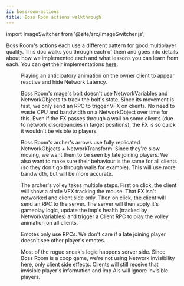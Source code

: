 ```yaml
---
id: bossroom-actions
title: Boss Room actions walkthrough
---
```

import ImageSwitcher from '@site/src/ImageSwitcher.js';

Boss Room's actions each use a different pattern for good multiplayer quality. This doc walks you through each of them and goes into details about how we implemented each and what lessons you can learn from each. You can get their implementations [here](https://github.com/Unity-Technologies/com.unity.multiplayer.samples.coop/tree/v2.1.0/Assets/Scripts/Gameplay/Action).

<figure>
<ImageSwitcher
lightImageSrc="/sequence_diagrams/BossRoomExamples/HidingLatency_AnimationAnticipation.png?text=LightMode"
darkImageSrc="/sequence_diagrams/BossRoomExamples/HidingLatency_AnimationAnticipation_Dark.png?text=DarkMode"/>
<figcaption>Playing an anticipatory animation on the owner client to appear reactive and hide Network Latency.</figcaption>
</figure>

<!-- TODO add movement video -->

<figure>
<ImageSwitcher
lightImageSrc="/sequence_diagrams/BossRoomExamples/RPCFlowExample_MageMagicBolt.png?text=LightMode"
darkImageSrc="/sequence_diagrams/BossRoomExamples/RPCFlowExample_MageMagicBolt_Dark.png?text=DarkMode"/>
<figcaption>Boss Room's mage's bolt doesn't use NetworkVariables and NetworkObjects to track the bolt's state. Since its movement is fast, we only send an RPC to trigger VFX on clients. No need to waste CPU and bandwidth on a NetworkObject over time for this. Even if the FX passes through a wall on some clients (due to network discrepancies in target positions), the FX is so quick it wouldn't be visible to players.</figcaption>
</figure>

<figure>
<ImageSwitcher
lightImageSrc="/sequence_diagrams/BossRoomExamples/RPCFlowExample_ArcherRangedShot.png?text=LightMode"
darkImageSrc="/sequence_diagrams/BossRoomExamples/RPCFlowExample_ArcherRangedShot_Dark.png?text=DarkMode"/>
<figcaption>Boss Room's archer's arrows use fully replicated NetworkObjects + NetworkTransform. Since they're slow moving, we want them to be seen by late joining players. We also want to make sure their behaviour is the same for all clients (so they don't go through walls for example). This will use more bandwidth, but will be more accurate.</figcaption>
</figure>
<figure>
<ImageSwitcher
lightImageSrc="/sequence_diagrams/BossRoomExamples/RPCFlowExample_ArcherVolley.png?text=LightMode"
darkImageSrc="/sequence_diagrams/BossRoomExamples/RPCFlowExample_ArcherVolley_Dark.png?text=DarkMode"/>
<figcaption>The archer's volley takes multiple steps. First on click, the client will show a circle VFX tracking the mouse. That FX isn't networked and client side only. Then on click, the client will send an RPC to the server. The server will then apply it's gameplay logic, update the imp's health (tracked by NetworkVariables) and trigger a Client RPC to play the volley animation on all clients.</figcaption>
</figure>

<!-- TODO add volley video -->

<figure>
<ImageSwitcher
lightImageSrc="/sequence_diagrams/BossRoomExamples/RPCFlowExample_PlayerEmote.png?text=LightMode"
darkImageSrc="/sequence_diagrams/BossRoomExamples/RPCFlowExample_PlayerEmote_Dark.png?text=DarkMode"/>
<figcaption>Emotes only use RPCs. We don't care if a late joining player doesn't see other player's emotes.</figcaption>
</figure>

<figure>
<ImageSwitcher
lightImageSrc="/sequence_diagrams/BossRoomExamples/RPCFlowExample_RogueSneak.png?text=LightMode"
darkImageSrc="/sequence_diagrams/BossRoomExamples/RPCFlowExample_RogueSneak_Dark.png?text=DarkMode"/>
<figcaption>Most of the rogue sneak's logic happens server side. Since Boss Room is a coop game, we're not using Network invisibility here, only client side effects. Clients will still receive that invisible player's information and imp AIs will ignore invisible players.</figcaption>
</figure>
